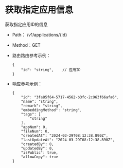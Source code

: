 # 获取指定应用信息

获取指定应用ID的信息

- Path： /v1/applications/{id}
- Method：GET

- 路由路由参考示例：

    ```
    {
        "id": "string",    // 应用ID
    }
    ```

- 响应参考示例：

    ```
    {
        "id": "3fa85f64-5717-4562-b3fc-2c963f66afa6",
        "name": "string",
        "remark": "string",
        "embeddingMethod": "string",
        "tags": [
            "string"
        ],
        "appNum": 0,
        "fileNum": 0,
        "createdAt": "2024-03-29T08:12:38.890Z",
        "lastUpdateAt": "2024-03-29T08:12:38.890Z",
        "createdBy": 0,
        "updatedBy": 0,
        "isPublic": true,
        "allowCopy": true
    }
    ```
